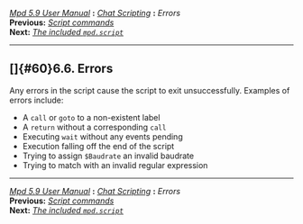 [*Mpd 5.9 User Manual*](mpd.html) **:** [*Chat Scripting*](mpd50.html)
**:** *Errors*\
**Previous:** [*Script commands*](mpd59.html)\
**Next:** [*The included `mpd.script`*](mpd61.html)

------------------------------------------------------------------------

## []{#60}6.6. Errors

Any errors in the script cause the script to exit unsuccessfully.
Examples of errors include:

-   A `call` or `goto` to a non-existent label
-   A `return` without a corresponding `call`
-   Executing `wait` without any events pending
-   Execution falling off the end of the script
-   Trying to assign `$Baudrate` an invalid baudrate
-   Trying to match with an invalid regular expression

------------------------------------------------------------------------

[*Mpd 5.9 User Manual*](mpd.html) **:** [*Chat Scripting*](mpd50.html)
**:** *Errors*\
**Previous:** [*Script commands*](mpd59.html)\
**Next:** [*The included `mpd.script`*](mpd61.html)
